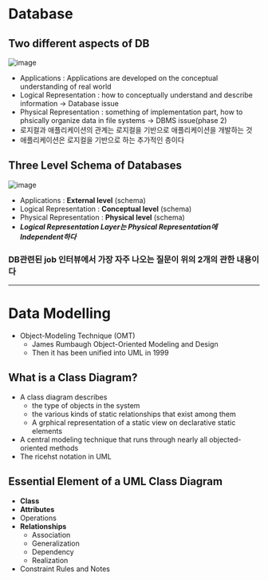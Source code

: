 # Database 

## Two different aspects of DB
![image](https://user-images.githubusercontent.com/68818952/132472151-23d72ff1-63e7-4b6a-9bf4-ee9e4d259943.png)

* Applications : Applications are developed on the conceptual understanding of real world
* Logical Representation : how to conceptually understand and describe information -> Database issue
* Physical Representation : something of implementation part, how to phsically organize data in file systems -> DBMS issue(phase 2)
* 로지컬과 애플리케이션의 관계는 로지컬을 기반으로 애플리케이션을 개발하는 것
* 애플리케이션은 로지컬을 기반으로 하는  추가적인 층이다


## Three Level Schema of Databases
![image](https://user-images.githubusercontent.com/68818952/132472179-0d3f2987-a85e-4837-b061-d11327124530.png)

* Applications : **External level** (schema)
* Logical Representation : **Conceptual level** (schema)
* Physical Representation : **Physical level** (schema)
* ***Logical Representation Layer는 Physical Representation에 Independent하다***

### DB관련된 job 인터뷰에서 가장 자주 나오는 질문이 위의 2개의 관한 내용이다

---
# Data Modelling
* Object-Modeling Technique (OMT)
  * James Rumbaugh Object-Oriented Modeling and Design
  * Then it has been unified into UML in 1999

## What is a Class Diagram?
* A class diagram describes
  * the type of objects in the system
  * the various kinds of static relationships that exist among them
  * A grphical representation of a static view on declarative static elements
* A central modeling technique that runs through nearly all objected-oriented methods
* The ricehst notation in UML

## Essential Element of a UML Class Diagram
* **Class**
* **Attributes**
* Operations
* **Relationships**
  * Association
  * Generalization
  * Dependency
  * Realization
* Constraint Rules and Notes
